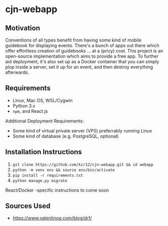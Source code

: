 # cjn-webapp

## Motivation

Conventions of all types benefit from having some kind of mobile guidebook for displaying events.
There's a bunch of apps out there which offer efforltess creation of guidebooks ... at a (pricy) cost.
This project is an open-source implementation which aims to provide a free app.
To further aid deployment, it's also set up as a Docker container that you can simply plop inside a server, set it up for an event, and then destroy everything afterwards.

## Requirements

- Linux, Mac OS, WSL/Cygwin
- Python 3.x
- `npm`, and React.js 

Additional Deployment Requirements:
- Some kind of virtual private server (VPS) preferrably running Linux
- Some kind of database (e.g. PostgreSQL, optional)

## Installation Instructions

1. `git clone https://github.com/kir12/cjn-webapp.git && cd webapp`
2. `python -m venv env && source env/bin/activate`
3. `pip install -r requirements.txt`
4. `python manage.py migrate`

React/Docker -specific instructions to come soon

## Sources Used

- https://www.valentinog.com/blog/drf/
